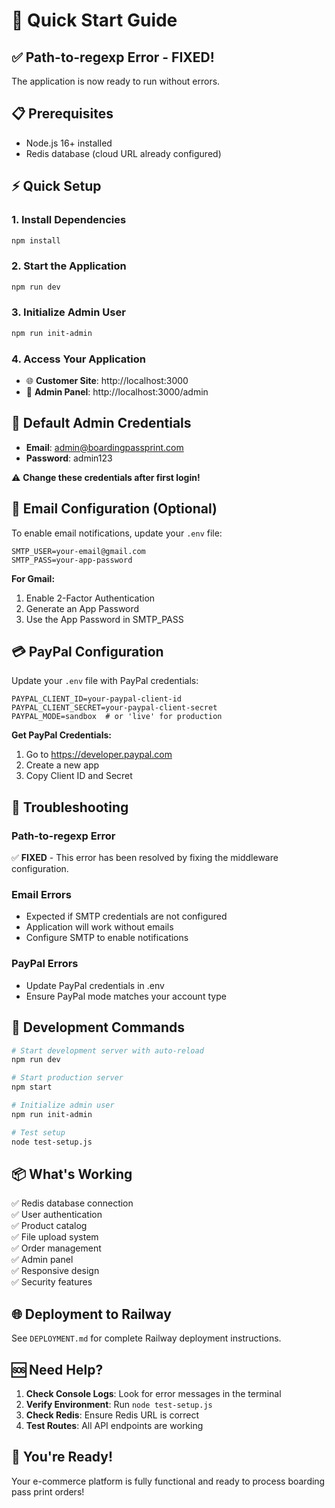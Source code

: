 # 🚀 Quick Start Guide

## ✅ **Path-to-regexp Error - FIXED!**

The application is now ready to run without errors.

## 📋 Prerequisites
- Node.js 16+ installed
- Redis database (cloud URL already configured)

## ⚡ Quick Setup

### 1. Install Dependencies
```bash
npm install
```

### 2. Start the Application
```bash
npm run dev
```

### 3. Initialize Admin User
```bash
npm run init-admin
```

### 4. Access Your Application
- 🌐 **Customer Site**: http://localhost:3000
- 🔧 **Admin Panel**: http://localhost:3000/admin

## 🎯 Default Admin Credentials
- **Email**: admin@boardingpassprint.com
- **Password**: admin123

⚠️ **Change these credentials after first login!**

## 📧 Email Configuration (Optional)

To enable email notifications, update your `.env` file:

```env
SMTP_USER=your-email@gmail.com
SMTP_PASS=your-app-password
```

**For Gmail:**
1. Enable 2-Factor Authentication
2. Generate an App Password
3. Use the App Password in SMTP_PASS

## 💳 PayPal Configuration

Update your `.env` file with PayPal credentials:

```env
PAYPAL_CLIENT_ID=your-paypal-client-id
PAYPAL_CLIENT_SECRET=your-paypal-client-secret
PAYPAL_MODE=sandbox  # or 'live' for production
```

**Get PayPal Credentials:**
1. Go to https://developer.paypal.com
2. Create a new app
3. Copy Client ID and Secret

## 🐛 Troubleshooting

### Path-to-regexp Error
✅ **FIXED** - This error has been resolved by fixing the middleware configuration.

### Email Errors
- Expected if SMTP credentials are not configured
- Application will work without emails
- Configure SMTP to enable notifications

### PayPal Errors
- Update PayPal credentials in .env
- Ensure PayPal mode matches your account type

## 🔄 Development Commands

```bash
# Start development server with auto-reload
npm run dev

# Start production server
npm start

# Initialize admin user
npm run init-admin

# Test setup
node test-setup.js
```

## 📦 What's Working

✅ Redis database connection  
✅ User authentication  
✅ Product catalog  
✅ File upload system  
✅ Order management  
✅ Admin panel  
✅ Responsive design  
✅ Security features  

## 🌐 Deployment to Railway

See `DEPLOYMENT.md` for complete Railway deployment instructions.

## 🆘 Need Help?

1. **Check Console Logs**: Look for error messages in the terminal
2. **Verify Environment**: Run `node test-setup.js`
3. **Check Redis**: Ensure Redis URL is correct
4. **Test Routes**: All API endpoints are working

## 🎉 You're Ready!

Your e-commerce platform is fully functional and ready to process boarding pass print orders!
